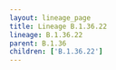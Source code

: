 ```yaml
---
layout: lineage_page
title: Lineage B.1.36.22
lineage: B.1.36.22
parent: B.1.36
children: ['B.1.36.22']
---
```

